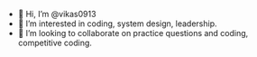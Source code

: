 - 👋 Hi, I’m @vikas0913
- 👀 I’m interested in coding, system design, leadership.
- 💞️ I’m looking to collaborate on practice questions and coding, competitive coding.

<!---
vikas0913/vikas0913 is a ✨ special ✨ repository because its `README.md` (this file) appears on your GitHub profile.
You can click the Preview link to take a look at your changes.
--->
